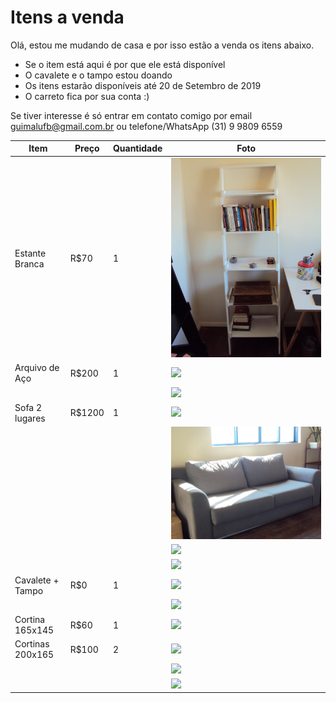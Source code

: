 # Itens a venda

Olá, estou me mudando de casa e por isso estão a venda os itens abaixo.

* Se o item está aqui é por que ele está disponível
* O cavalete e o tampo estou doando
* Os itens estarão disponíveis até 20 de Setembro de 2019
* O carreto fica por sua conta :)

Se tiver interesse é só entrar em contato comigo por email guimalufb@gmail.com.br ou telefone/WhatsApp (31) 9 9809 6559


|Item|Preço|Quantidade|Foto|
|---|---|---|---|
| Estante Branca | R$70 | 1 | ![](img/DSC00362.JPG) |
| Arquivo de Aço | R$200 | 1 |![](img/DSC00363.JPG)|
|  | |  |![](img/DSC00364.JPG)|
| Sofa 2 lugares | R$1200 | 1 | ![](img/DSC00367.JPG) |
|  | |  |![](img/DSC00368.JPG)|
|  | |  |![](img/DSC00369.JPG)|
|  | |  |![](img/DSC00371.JPG)|
| Cavalete + Tampo | R$0 | 1 | ![](img/DSC00372.JPG) |
|  | |  |![](img/DSC00373.JPG)|
| Cortina 165x145 | R$60 | 1 | ![](img/DSC00376.JPG) |
| Cortinas 200x165 | R$100 | 2 | ![](img/DSC00377.JPG) |
|  | |  |![](img/DSC00378.JPG)|
|  | |  |![](img/DSC00379.JPG)|
